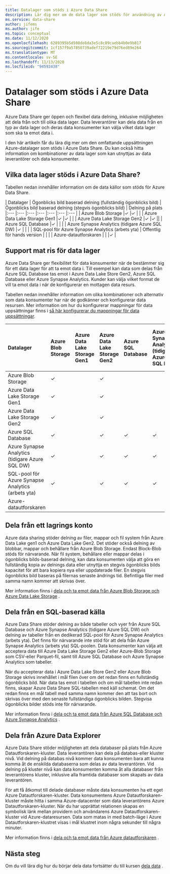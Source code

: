 ```yaml
---
title: Datalager som stöds i Azure Data Share
description: Lär dig mer om de data lager som stöds för användning av Azure Data Share.
ms.service: data-share
author: jifems
ms.author: jife
ms.topic: conceptual
ms.date: 11/12/2020
ms.openlocfilehash: 6289395b5d508de8da3e5c8c89caebb4b0e9b817
ms.sourcegitcommit: 1cf157f9a57850739adef72219e79d76ed89e264
ms.translationtype: MT
ms.contentlocale: sv-SE
ms.lasthandoff: 11/13/2020
ms.locfileid: "94592438"
---
```

# <a name="supported-data-stores-in-azure-data-share"></a>Datalager som stöds i Azure Data Share

Azure Data Share ger öppen och flexibel data delning, inklusive möjligheten att dela från och till olika data lager. Data leverantörer kan dela data från en typ av data lager och deras data konsumenter kan välja vilket data lager som ska ta emot data i. 

I den här artikeln får du lära dig mer om den omfattande uppsättningen Azure-datalager som stöds i Azure Data Share. Du kan också hitta information om kombinationer av data lager som kan utnyttjas av data leverantörer och data konsumenter. 

## <a name="what-data-stores-are-supported-in-azure-data-share"></a>Vilka data lager stöds i Azure Data Share? 

Tabellen nedan innehåller information om de data källor som stöds för Azure Data Share. 

| Datalager | Ögonblicks bild baserad delning (fullständig ögonblicks bild) | Ögonblicks bild baserad delning (stegvis ögonblicks bild) | Delning på plats 
|:--- |:--- |:--- |:--- |:--- |:--- |:--- |
| Azure Blob Storage |✓ |✓ | |
| Azure Data Lake Storage Gen1 |✓ |✓ | |
| Azure Data Lake Storage Gen2 |✓ |✓ ||
| Azure SQL Database |✓ | | |
| Azure Synapse Analytics (tidigare Azure SQL DW) |✓ | | |
| SQL-pool för Azure Synapse Analytics (arbets yta) | Offentlig för hands version | | |
| Azure-datautforskaren | | |✓ |

## <a name="data-store-support-matrix"></a>Support mat ris för data lager

Azure Data Share ger flexibilitet för data konsumenter när de bestämmer sig för ett data lager för att ta emot data i. Till exempel kan data som delas från Azure SQL Database tas emot i Azure Data Lake Store Gen2, Azure SQL Database eller Azure Synapse Analytics. Kunder kan välja vilket format de vill ta emot data i när de konfigurerar en mottagen data resurs. 

Tabellen nedan innehåller information om olika kombinationer och alternativ som data konsumenter har när de godkänner och konfigurerar data resursen. Mer information om hur du konfigurerar mappningar för data uppsättningar finns i [så här konfigurerar du mappningar för data uppsättningar](how-to-configure-mapping.md).

| Datalager | Azure Blob Storage | Azure Data Lake Storage Gen1 | Azure Data Lake Storage Gen2 | Azure SQL Database | Azure Synapse Analytics (tidigare Azure SQL DW) | SQL-pool för Azure Synapse Analytics (arbets yta) | Azure-datautforskaren
|:--- |:--- |:--- |:--- |:--- |:--- |:--- | :--- |
| Azure Blob Storage | ✓ || ✓ |||
| Azure Data Lake Storage Gen1 | ✓ | | ✓ |||
| Azure Data Lake Storage Gen2 | ✓ | | ✓ |||
| Azure SQL Database | ✓ | | ✓ | ✓ | ✓ | ✓ ||
| Azure Synapse Analytics (tidigare Azure SQL DW) | ✓ | | ✓ | ✓ | ✓ | ✓ ||
| SQL-pool för Azure Synapse Analytics (arbets yta) | ✓ | | ✓ | ✓ | ✓ | ✓ ||
| Azure-datautforskaren ||||||| ✓ |

## <a name="share-from-a-storage-account"></a>Dela från ett lagrings konto
Azure data sharing stöder delning av filer, mappar och fil system från Azure Data Lake gen1 och Azure Data Lake Gen2. Det stöder också delning av blobbar, mappar och behållare från Azure Blob Storage. Endast Block-Blob stöds för närvarande. När fil system, behållare eller mappar delas i ögonblicks bilds-baserad delning, kan data konsumenten välja att göra en fullständig kopia av delnings data eller utnyttja en stegvis ögonblicks bilds kapacitet för att bara kopiera nya eller uppdaterade filer. En stegvis ögonblicks bild baseras på filernas senaste ändrings tid. Befintliga filer med samma namn kommer att skrivas över.

Mer information finns i [dela och ta emot data från Azure Blob Storage och Azure Data Lake Storage](how-to-share-from-storage.md) .

## <a name="share-from-a-sql-based-source"></a>Dela från en SQL-baserad källa
Azure Data Share stöder delning av både tabeller och vyer från Azure SQL Database och Azure Synapse Analytics (tidigare Azure SQL DW) och delning av tabeller från en dedikerad SQL-pool för Azure Synapse Analytics (arbets yta). Det finns för närvarande inte stöd för att dela från Azure Synapse Analytics (arbets yta) SQL-poolen. Data konsumenter kan välja att acceptera data till Azure Data Lake Storage Gen2 eller Azure-Blob Storage som CSV-eller Parquet-fil, samt till Azure SQL Database och Azure Synapse Analytics som tabeller.

När du accepterar data i Azure Data Lake Store Gen2 eller Azure Blob Storage skrivs innehållet i mål filen över om det redan finns en fullständig ögonblicks bild.
När data tas emot i tabellen och om mål tabellen inte redan finns, skapar Azure Data Share SQL-tabellen med käll schemat. Om det redan finns en mål tabell med samma namn kommer den att tas bort och skrivas över med den senaste fullständiga ögonblicks bilden. Stegvisa ögonblicks bilder stöds inte för närvarande.

Mer information finns i [dela och ta emot data från Azure SQL Database och Azure Synapse Analytics](how-to-share-from-sql.md) .

## <a name="share-from-azure-data-explorer"></a>Dela från Azure Data Explorer
Azure Data Share stöder möjligheten att dela databaser på plats från Azure Datautforskaren-kluster. Data leverantören kan dela på databas-eller kluster nivå. Vid delning på databas nivå kommer data konsumenten bara att kunna komma åt de enskilda databaserna som delas av data leverantören. Vid delning på kluster nivå kan data konsumenten komma åt alla databaser från leverantörens kluster, inklusive alla framtida databaser som skapats av data leverantören.

För att få åtkomst till delade databaser måste data konsumenten ha ett eget Azure Datautforskaren-kluster. Data konsumentens Azure Datautforskaren-kluster måste hitta i samma Azure-datacenter som data leverantörens Azure Datautforskaren-kluster. När du har upprättat relationen skapas en symbolisk länk mellan providern och användarens Azure Datautforskaren-kluster vid Azure-dataresursen. Data som matas in med batch-läge i Azure Datautforskaren-klustret visas i mål klustret inom några sekunder till några minuter.

Mer information finns i [dela och ta emot data från Azure datautforskaren](/azure/data-explorer/data-share) . 

## <a name="next-steps"></a>Nästa steg

Om du vill lära dig hur du börjar dela data fortsätter du till kursen [dela data](share-your-data.md) .
